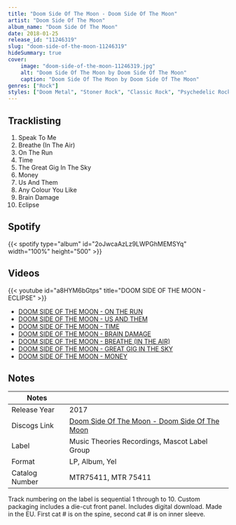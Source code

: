 ```yaml
---
title: "Doom Side Of The Moon - Doom Side Of The Moon"
artist: "Doom Side Of The Moon"
album_name: "Doom Side Of The Moon"
date: 2018-01-25
release_id: "11246319"
slug: "doom-side-of-the-moon-11246319"
hideSummary: true
cover:
    image: "doom-side-of-the-moon-11246319.jpg"
    alt: "Doom Side Of The Moon by Doom Side Of The Moon"
    caption: "Doom Side Of The Moon by Doom Side Of The Moon"
genres: ["Rock"]
styles: ["Doom Metal", "Stoner Rock", "Classic Rock", "Psychedelic Rock"]
---
```

## Tracklisting
1. Speak To Me
2. Breathe (In The Air)
3. On The Run
4. Time
5. The Great Gig In The Sky
6. Money
7. Us And Them
8. Any Colour You Like
9. Brain Damage
10. Eclipse
## Spotify
{{< spotify type="album" id="2oJwcaAzLz9LWPGhMEMSYq" width="100%" height="500" >}}

## Videos
{{< youtube id="a8HYM6bGtps" title="DOOM SIDE OF THE MOON - ECLIPSE" >}}
- [DOOM SIDE OF THE MOON - ON THE RUN](https://www.youtube.com/watch?v=NAF3MT9vpfU)
- [DOOM SIDE OF THE MOON - US AND THEM](https://www.youtube.com/watch?v=0JSr6nOxrqQ)
- [DOOM SIDE OF THE MOON - TIME](https://www.youtube.com/watch?v=tBQE9vS_iKU)
- [DOOM SIDE OF THE MOON - BRAIN DAMAGE](https://www.youtube.com/watch?v=oFywrrHHaVY)
- [DOOM SIDE OF THE MOON - BREATHE (IN THE AIR)](https://www.youtube.com/watch?v=zsuwZrnSZJ8)
- [DOOM SIDE OF THE MOON - GREAT GIG IN THE SKY](https://www.youtube.com/watch?v=N_4L3hv4Fp8)
- [DOOM SIDE OF THE MOON - MONEY](https://www.youtube.com/watch?v=iEG6SdZ7hXQ)

## Notes
| Notes          |             |
| ---------------| ----------- |
| Release Year   | 2017 |
| Discogs Link   | [Doom Side Of The Moon - Doom Side Of The Moon](https://www.discogs.com/release/11246319-Doom-Side-Of-The-Moon-Doom-Side-Of-The-Moon) |
| Label          | Music Theories Recordings, Mascot Label Group |
| Format         | LP, Album, Yel |
| Catalog Number | MTR75411, MTR 75411 |

Track numbering on the label is sequential 1 through to 10.  Custom packaging includes a die-cut front panel. Includes digital download.  Made in the EU.  First cat # is on the spine, second cat # is on inner sleeve.
